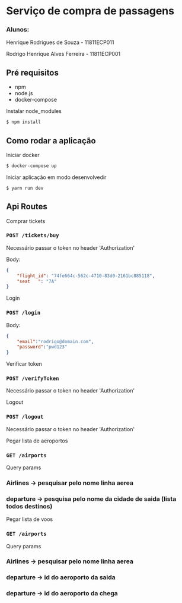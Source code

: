 # Serviço de compra de passagens

### Alunos: 
Henrique Rodrigues de Souza - 11811ECP011 

Rodrigo Henrique Alves Ferreira - 11811ECP001

## Pré requisitos

- npm
- node.js
- docker-compose

Instalar node_modules

```bash
$ npm install
```

## Como rodar a aplicação

Iniciar docker
```bash
$ docker-compose up
```

Iniciar aplicação em modo desenvolvedir
```bash
$ yarn run dev
```

## Api Routes

Comprar tickets

### `POST /tickets/buy`

Necessário passar o token no header 'Authorization'

Body: 
```json
{
    "flight_id": "74fe664c-562c-4710-83d0-2161bc885118",
    "seat   ": "7A"
}
```

Login

### `POST /login`

Body: 
```json
{
    "email":"rodrigo@domain.com",
    "password":"pwd123"
}
```

Verificar token

### `POST /verifyToken`

Necessário passar o token no header 'Authorization'

Logout 

### `POST /logout`

Necessário passar o token no header 'Authorization'

Pegar lista de aeroportos

### `GET /airports`

Query params

### Airlines -> pesquisar pelo nome linha aerea


### departure -> pesquisa pelo nome da cidade de saida (lista todos destinos)

Pegar lista de voos

### `GET /airports`

Query params

### Airlines -> pesquisar pelo nome linha aerea


### departure -> id do aeroporto da saida

### departure -> id do aeroporto da chega